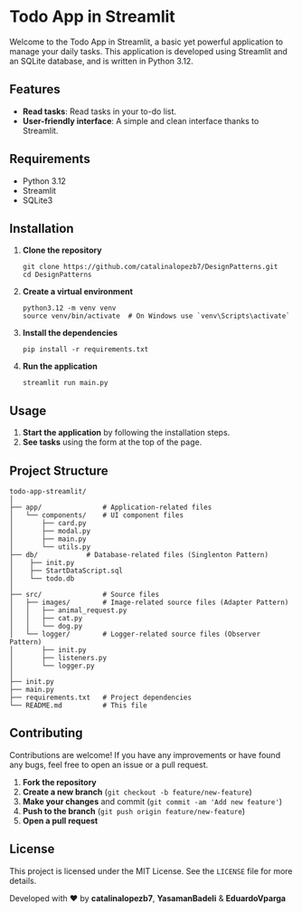 Todo App in Streamlit
=====================

Welcome to the Todo App in Streamlit, a basic yet powerful application to manage your daily tasks. This application is developed using Streamlit and an SQLite database, and is written in Python 3.12.

Features
--------

*   **Read tasks**: Read tasks in your to-do list.
*   **User-friendly interface**: A simple and clean interface thanks to Streamlit.

Requirements
------------

*   Python 3.12
*   Streamlit
*   SQLite3

Installation
------------

1.  **Clone the repository**
    
        git clone https://github.com/catalinalopezb7/DesignPatterns.git
        cd DesignPatterns
    
2.  **Create a virtual environment**
    
        python3.12 -m venv venv
        source venv/bin/activate  # On Windows use `venv\Scripts\activate`
    
3.  **Install the dependencies**
    
        pip install -r requirements.txt
    
4.  **Run the application**
    
        streamlit run main.py
    

Usage
-----

1.  **Start the application** by following the installation steps.
2.  **See tasks** using the form at the top of the page.

Project Structure
-----------------

    todo-app-streamlit/
    │
    ├── app/               # Application-related files
    │   └── components/    # UI component files
    │       ├── card.py
    │       ├── modal.py
    │       ├── main.py
    │       └── utils.py
    ├── db/            # Database-related files (Singlenton Pattern)
    │    ├── init.py
    │    ├── StartDataScript.sql
    │    └── todo.db
    │
    ├── src/               # Source files
    │   ├── images/        # Image-related source files (Adapter Pattern)
    │   │   ├── animal_request.py
    │   │   ├── cat.py
    │   │   └── dog.py
    │   └── logger/        # Logger-related source files (Observer Pattern)
    │       ├── init.py
    │       ├── listeners.py
    │       └── logger.py
    │   
    ├── init.py 
    ├── main.py
    ├── requirements.txt   # Project dependencies
    └── README.md          # This file

Contributing
------------

Contributions are welcome! If you have any improvements or have found any bugs, feel free to open an issue or a pull request.

1.  **Fork the repository**
2.  **Create a new branch** (`git checkout -b feature/new-feature`)
3.  **Make your changes** and commit (`git commit -am 'Add new feature'`)
4.  **Push to the branch** (`git push origin feature/new-feature`)
5.  **Open a pull request**

License
-------

This project is licensed under the MIT License. See the `LICENSE` file for more details.

Developed with ❤️ by **catalinalopezb7**, **YasamanBadeli** & **EduardoVparga**  